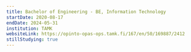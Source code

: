 ```yaml
---
title: Bachelor of Engineering - BE, Information Technology
startDate: 2020-08-17
endDate: 2024-05-31
institution: TAMK
websiteLink: https://opinto-opas-ops.tamk.fi/167/en/50/169887/2412
stillStudying: true
---
```

